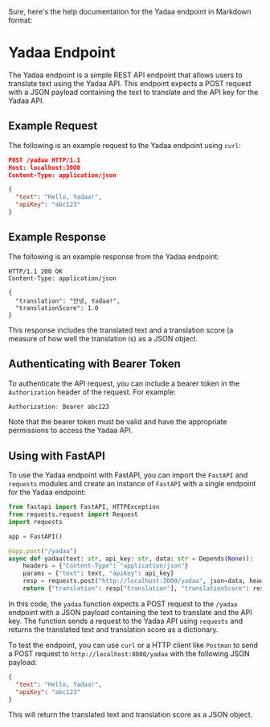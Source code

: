 Sure, here's the help documentation for the Yadaa endpoint in Markdown format:

Yadaa Endpoint
================

The Yadaa endpoint is a simple REST API endpoint that allows users to translate text using the Yadaa API. This endpoint expects a POST request with a JSON payload containing the text to translate and the API key for the Yadaa API.

Example Request
--------------

The following is an example request to the Yadaa endpoint using `curl`:
```json
POST /yadaa HTTP/1.1
Host: localhost:3000
Content-Type: application/json

{
  "text": "Hello, Yadaa!",
  "apiKey": "abc123"
}
```
Example Response
---------------

The following is an example response from the Yadaa endpoint:
```
HTTP/1.1 200 OK
Content-Type: application/json

{
  "translation": "안녕, Yadaa!",
  "translationScore": 1.0
}
```
This response includes the translated text and a translation score (a measure of how well the translation is) as a JSON object.

Authenticating with Bearer Token
-------------------------------

To authenticate the API request, you can include a bearer token in the `Authorization` header of the request. For example:
```javascript
Authorization: Bearer abc123
```
Note that the bearer token must be valid and have the appropriate permissions to access the Yadaa API.

Using with FastAPI
------------------

To use the Yadaa endpoint with FastAPI, you can import the `FastAPI` and `requests` modules and create an instance of `FastAPI` with a single endpoint for the Yadaa endpoint:
```python
from fastapi import FastAPI, HTTPException
from requests.request import Request
import requests

app = FastAPI()

@app.post("/yadaa")
async def yadaa(text: str, api_key: str, data: str = Depends(None)):
    headers = {"Content-Type": "application/json"}
    params = {"text": text, "apiKey": api_key}
    resp = requests.post("http://localhost:3000/yadaa", json=data, headers=headers, params=params).json()
    return {"translation": resp["translation"], "translationScore": resp["translationScore"]}
```
In this code, the `yadaa` function expects a POST request to the `/yadaa` endpoint with a JSON payload containing the text to translate and the API key. The function sends a request to the Yadaa API using `requests` and returns the translated text and translation score as a dictionary.

To test the endpoint, you can use `curl` or a HTTP client like `Postman` to send a POST request to `http://localhost:8000/yadaa` with the following JSON payload:
```json
{
  "text": "Hello, Yadaa!",
  "apiKey": "abc123"
}
```
This will return the translated text and translation score as a JSON object.